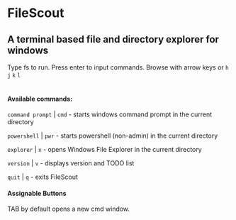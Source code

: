 # FileScout
## A terminal based file and directory explorer for windows

Type fs to run. Press enter to input commands. Browse with arrow keys or `h` `j` `k` `l`
<br><br>

#### Available commands:

`command prompt` | `cmd` - starts windows command prompt in the current directory

`powershell` | `pwr` - starts powershell (non-admin) in the current directory

`explorer` | `x` - opens Windows File Explorer in the current directory

`version` | `v` - displays version and TODO list

`quit` | `q` - exits FileScout

#### Assignable Buttons

TAB by default opens a new cmd window.
